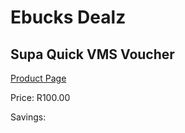 
# Ebucks Dealz
## Supa Quick VMS Voucher
[Product Page](https://www.ebucks.com/web/shop/productSelected.do?prodId=1069187943&catId=363410833)

Price: R100.00

Savings: 


	